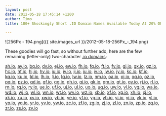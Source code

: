 ```yaml
---
layout: post
date: 2012-05-18 17:45:14 +1200
author: Timo
title: 100+ Shockingly Short .IO Domain Names Available Today At 20% OFF!

---
```


![256Px - 194.png]({{ site.images_url }}/2012-05-18-256Px_-_194.png)

These goodies will go fast, so without further ado, here are the few remaining (letter-only) two-character [.io domains](https://iwantmyname.com/domains/io-domain-name-registration-for-british-indian-ocean-territory):

[ah.io](https://iwantmyname.com/search?domain=ah.io), 
[ay.io](https://iwantmyname.com/search?domain=ay.io), 
[bq.io](https://iwantmyname.com/search?domain=bq.io), 
[dv.io](https://iwantmyname.com/search?domain=dv.io), 
[ej.io](https://iwantmyname.com/search?domain=ej.io), 
[ew.io](https://iwantmyname.com/search?domain=ew.io), 
[fh.io](https://iwantmyname.com/search?domain=fh.io), 
[fq.io](https://iwantmyname.com/search?domain=fq.io), 
[ft.io](https://iwantmyname.com/search?domain=ft.io), 
[fv.io](https://iwantmyname.com/search?domain=fv.io), 
[gj.io](https://iwantmyname.com/search?domain=gj.io), 
[gx.io](https://iwantmyname.com/search?domain=gx.io), 
[gz.io](https://iwantmyname.com/search?domain=gz.io), 
[hc.io](https://iwantmyname.com/search?domain=hc.io), 
[hf.io](https://iwantmyname.com/search?domain=hf.io), 
[hj.io](https://iwantmyname.com/search?domain=hj.io), 
[hv.io](https://iwantmyname.com/search?domain=hv.io), 
[iu.io](https://iwantmyname.com/search?domain=iu.io), 
[iy.io](https://iwantmyname.com/search?domain=iy.io), 
[ji.io](https://iwantmyname.com/search?domain=ji.io), 
[ju.io](https://iwantmyname.com/search?domain=ju.io), 
[jv.io](https://iwantmyname.com/search?domain=jv.io), 
[jw.io](https://iwantmyname.com/search?domain=jw.io), 
[jy.io](https://iwantmyname.com/search?domain=jy.io), 
[kc.io](https://iwantmyname.com/search?domain=kc.io), 
[kf.io](https://iwantmyname.com/search?domain=kf.io), 
[kq.io](https://iwantmyname.com/search?domain=kq.io), 
[ku.io](https://iwantmyname.com/search?domain=ku.io), 
[ld.io](https://iwantmyname.com/search?domain=ld.io), 
[lh.io](https://iwantmyname.com/search?domain=lh.io), 
[lj.io](https://iwantmyname.com/search?domain=lj.io), 
[lq.io](https://iwantmyname.com/search?domain=lq.io), 
[lw.io](https://iwantmyname.com/search?domain=lw.io), 
[lz.io](https://iwantmyname.com/search?domain=lz.io), 
[nm.io](https://iwantmyname.com/search?domain=nm.io), 
[oa.io](https://iwantmyname.com/search?domain=oa.io), 
[oj.io](https://iwantmyname.com/search?domain=oj.io), 
[oq.io](https://iwantmyname.com/search?domain=oq.io), 
[oz.io](https://iwantmyname.com/search?domain=oz.io), 
[pq.io](https://iwantmyname.com/search?domain=pq.io), 
[pz.io](https://iwantmyname.com/search?domain=pz.io), 
[qd.io](https://iwantmyname.com/search?domain=qd.io), 
[qf.io](https://iwantmyname.com/search?domain=qf.io), 
[qg.io](https://iwantmyname.com/search?domain=qg.io), 
[qh.io](https://iwantmyname.com/search?domain=qh.io), 
[qj.io](https://iwantmyname.com/search?domain=qj.io), 
[qk.io](https://iwantmyname.com/search?domain=qk.io), 
[qm.io](https://iwantmyname.com/search?domain=qm.io), 
[qt.io](https://iwantmyname.com/search?domain=qt.io), 
[qy.io](https://iwantmyname.com/search?domain=qy.io), 
[rj.io](https://iwantmyname.com/search?domain=rj.io), 
[rl.io](https://iwantmyname.com/search?domain=rl.io), 
[rn.io](https://iwantmyname.com/search?domain=rn.io), 
[rq.io](https://iwantmyname.com/search?domain=rq.io), 
[ry.io](https://iwantmyname.com/search?domain=ry.io), 
[ue.io](https://iwantmyname.com/search?domain=ue.io), 
[uf.io](https://iwantmyname.com/search?domain=uf.io), 
[uj.io](https://iwantmyname.com/search?domain=uj.io), 
[ul.io](https://iwantmyname.com/search?domain=ul.io), 
[uo.io](https://iwantmyname.com/search?domain=uo.io), 
[uq.io](https://iwantmyname.com/search?domain=uq.io), 
[uw.io](https://iwantmyname.com/search?domain=uw.io), 
[vl.io](https://iwantmyname.com/search?domain=vl.io), 
[vq.io](https://iwantmyname.com/search?domain=vq.io), 
[wa.io](https://iwantmyname.com/search?domain=wa.io), 
[wd.io](https://iwantmyname.com/search?domain=wd.io), 
[wj.io](https://iwantmyname.com/search?domain=wj.io), 
[wl.io](https://iwantmyname.com/search?domain=wl.io), 
[wn.io](https://iwantmyname.com/search?domain=wn.io), 
[wt.io](https://iwantmyname.com/search?domain=wt.io), 
[wv.io](https://iwantmyname.com/search?domain=wv.io), 
[wz.io](https://iwantmyname.com/search?domain=wz.io), 
[xb.io](https://iwantmyname.com/search?domain=xb.io), 
[xf.io](https://iwantmyname.com/search?domain=xf.io), 
[xg.io](https://iwantmyname.com/search?domain=xg.io), 
[xh.io](https://iwantmyname.com/search?domain=xh.io), 
[xj.io](https://iwantmyname.com/search?domain=xj.io), 
[xk.io](https://iwantmyname.com/search?domain=xk.io), 
[xu.io](https://iwantmyname.com/search?domain=xu.io), 
[xv.io](https://iwantmyname.com/search?domain=xv.io), 
[xw.io](https://iwantmyname.com/search?domain=xw.io), 
[yb.io](https://iwantmyname.com/search?domain=yb.io), 
[ye.io](https://iwantmyname.com/search?domain=ye.io), 
[yf.io](https://iwantmyname.com/search?domain=yf.io), 
[yg.io](https://iwantmyname.com/search?domain=yg.io), 
[yh.io](https://iwantmyname.com/search?domain=yh.io), 
[yi.io](https://iwantmyname.com/search?domain=yi.io), 
[yj.io](https://iwantmyname.com/search?domain=yj.io), 
[yk.io](https://iwantmyname.com/search?domain=yk.io), 
[yl.io](https://iwantmyname.com/search?domain=yl.io), 
[yp.io](https://iwantmyname.com/search?domain=yp.io), 
[yq.io](https://iwantmyname.com/search?domain=yq.io), 
[yr.io](https://iwantmyname.com/search?domain=yr.io), 
[yv.io](https://iwantmyname.com/search?domain=yv.io), 
[yw.io](https://iwantmyname.com/search?domain=yw.io), 
[zc.io](https://iwantmyname.com/search?domain=zc.io), 
[zf.io](https://iwantmyname.com/search?domain=zf.io), 
[zg.io](https://iwantmyname.com/search?domain=zg.io), 
[zj.io](https://iwantmyname.com/search?domain=zj.io), 
[zl.io](https://iwantmyname.com/search?domain=zl.io), 
[zn.io](https://iwantmyname.com/search?domain=zn.io), 
[zp.io](https://iwantmyname.com/search?domain=zp.io), 
[zq.io](https://iwantmyname.com/search?domain=zq.io), 
[zr.io](https://iwantmyname.com/search?domain=zr.io), 
[zs.io](https://iwantmyname.com/search?domain=zs.io), 
[zv.io](https://iwantmyname.com/search?domain=zv.io)
